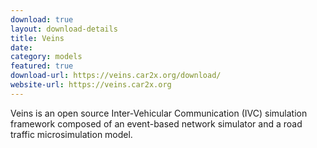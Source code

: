 ```yaml
---
download: true
layout: download-details
title: Veins
date:
category: models
featured: true
download-url: https://veins.car2x.org/download/
website-url: https://veins.car2x.org
---
```


Veins is an open source Inter-Vehicular Communication (IVC) simulation framework composed of an event-based network simulator and a road traffic microsimulation model.
